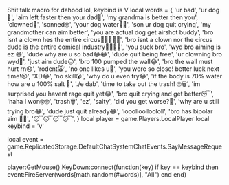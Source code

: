 Shit talk macro for dahood lol, keybind is V 
local words = {
    'ur bad',
    'ur dog🐶',
    'aim left faster then your dad🍼',
    'my grandma is better then you',
    'clowned🤡',
    'sonned🤓',
    'your dog water🐶🌊', 
    'son ur dog quit crying', 
    'my grandmother can aim better',
    'you are actual dog get airshot buddy',
    'bro isnt a clown hes the entire circus🤡🍿🍦🎪🎈',
    'bro isnt a clown nor the circus dude is the entire comical industry🤡🍿🎪🎈',
    'you suck bro', 
    'wyd bro aiming is ez 😅', 
    'dude why are u so bad😂😂',
    'dude quit being free', 
    'ur clowning bro wyd🥱',
    'just aim dude😑',
    'bro 100 pumped the wall😂',
    'bro the wall must hurt rn😞',
    'rodent🐭', 
    'no one likes u🤨', 
    'you were so close! better luck next time!😣', 
    'XD😂', 
    'no skill😮',
    'why do u even try😂',
    'if the body is 70% water how are u 100% salt 🤨', 
    './e dab', 
    'time to take out the trash! 🙄🗑', 
    'im surprised you havent rage quit yet😂', 
    'bro quit crying and get better😴', 
    'haha I won🤓🤓', 
    'trash🗑', 
    'ez', 
    'salty', 
    'did you get worse?🤨',
    'why are u still trying bro😂', 
    'dude just quit already😂', 
    'looolloolloololl', 
    'bro has bipolar aim 🤡🤓', 
    '😴😴😴😴',
}
local player = game.Players.LocalPlayer
local keybind = 'v'

local event = game.ReplicatedStorage.DefaultChatSystemChatEvents.SayMessageRequest

player:GetMouse().KeyDown:connect(function(key)
    if key == keybind then
        event:FireServer(words[math.random(#words)], "All")
    end
end) 
